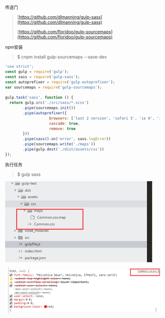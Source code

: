 传送门

> [https://github.com/dlmanning/gulp-sass](https://github.com/dlmanning/gulp-sass)
>
> [https://github.com/floridoo/gulp-sourcemaps](https://github.com/floridoo/gulp-sourcemaps)

npm安装

> $ cnpm install gulp-sourcemaps --save-dev

```js
'use strict';
const gulp = require('gulp');
const sass = require('gulp-sass');
const autoprefixer = require('gulp-autoprefixer');
var sourcemaps = require('gulp-sourcemaps');

gulp.task('sass', function () {
  return gulp.src('./src/sass/*.scss')
        .pipe(sourcemaps.init())
        .pipe(autoprefixer({
                    browsers: ['last 2 version', 'safari 5', 'ie 8', 'ie 9', 'opera 12.1', 'ios 6', 'android 4'],
                    cascade: true,
                    remove: true
        }))
        .pipe(sass().on('error', sass.logError))
        .pipe(sourcemaps.write('./maps'))
        .pipe(gulp.dest('./dist/assets/css'))
});
```

执行任务

> $ gulp sass

![](/assets/161import.png)

![](/assets/24324import.png)

